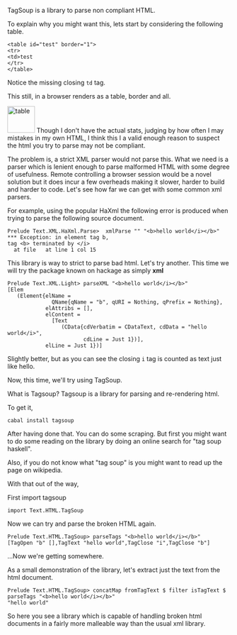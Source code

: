 TagSoup is a library to parse non compliant HTML.

To explain why you might want this, lets start by considering the following table.

```
<table id="test" border="1">
<tr>
<td>test
</tr>
</table>
```

Notice the missing closing <code>td</code> tag.

This still, in a browser renders as a table, border and all.

<a href="http://codekinder.com/wordpress/wp-content/uploads/2015/11/table.png"><img class="alignnone size-full wp-image-506" src="http://codekinder.com/wordpress/wp-content/uploads/2015/11/table.png" alt="table" width="62" height="60" /></a>
Though I don't have the actual stats, judging by how often I may mistakes in my own HTML, I think this I a valid enough reason to suspect the html you try to parse may not be compliant.

The problem is, a strict XML parser would not parse this. What we need is a parser which is lenient enough to parse malformed HTML with some degree of usefulness. Remote controlling a browser session would be a novel solution but it does incur a few overheads making it slower, harder to build and harder to code. Let's see how far we can get with some common xml parsers.

For example, using the popular HaXml the following error is produced when trying to parse the following source document.

```
Prelude Text.XML.HaXml.Parse>  xmlParse "" "<b>hello world</i></b>"                                                                                                                          
*** Exception: in element tag b,                                                                                                                                                                                   
tag <b> terminated by </i>                                                                                                                                                                                         
  at file   at line 1 col 15  
```

This library is way to strict to parse bad html. Let's try another. This time we will try the package known on hackage as simply <strong>xml</strong>

```
Prelude Text.XML.Light> parseXML "<b>hello world</i></b>"
[Elem                                                                                                                                                                                                              
   (Element{elName =                                                                                                                                                                                               
              QName{qName = "b", qURI = Nothing, qPrefix = Nothing},                                                                                                                                               
            elAttribs = [],                                                                                                                                                                                        
            elContent =                                                                                                                                                                                            
              [Text                                                                                                                                                                                                
                 (CData{cdVerbatim = CDataText, cdData = "hello world</i>",                                                                                                                                        
                        cdLine = Just 1})],                                                                                                                                                                        
            elLine = Just 1})]     
```

Slightly better, but as you can see the closing <code>i</code> tag is counted as text just like hello. 

Now, this time, we'll try using TagSoup.

What is Tagsoup? Tagsoup is a library for parsing and re-rendering html.

To get it,

```cabal install tagsoup```

After having done that. You can do some scraping. But first you might want to do some reading on the library by doing an online search for "tag soup haskell".

Also, if you do not know what "tag soup" is you might want to read up the page on wikipedia.

With that out of the way,

First import tagsoup
```
import Text.HTML.TagSoup
```

Now we can try and parse the broken HTML again.

```
Prelude Text.HTML.TagSoup> parseTags "<b>hello world</i></b>"
[TagOpen "b" [],TagText "hello world",TagClose "i",TagClose "b"]
```

...Now we're getting somewhere. 

As a small demonstration of the library, let's extract just the text from the html document.

```
Prelude Text.HTML.TagSoup> concatMap fromTagText $ filter isTagText $ parseTags "<b>hello world</i></b>"
"hello world"
```

So here you see a library which is capable of handling broken html documents in a fairly more malleable way than the usual xml library.

